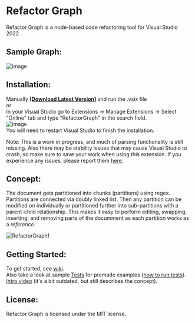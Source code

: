 
# Refactor Graph
Refactor Graph is a node-based code refactoring tool for Visual Studio 2022.  

## Sample Graph:
![image](https://user-images.githubusercontent.com/49317353/183280565-9f4a11d5-d585-4d0f-b6e4-319620da01d7.png)

## Installation:
Manually [**[Download Latest Version]**](https://marketplace.visualstudio.com/manage/publishers/chillpillgames?src=ChillPillGames.RefactorGraph1) and run the .vsix file  
or  
In your Visual Studio go to Extensions -> Manage Extensions -> Select "Online" tab and type "RefactorGraph" in the search field.  
![image](https://user-images.githubusercontent.com/49317353/183313529-efb7196b-cf73-4fa4-92e4-6791cfa0c028.png)   
You will need to restart Visual Studio to finish the installation.

Note: This is a work in progress, and much of parsing functionality is still missing. Also there may be stability issues that may cause Visual Studio to crash, so make sure to save your work when using this extension. If you experience any issues, please report them [here](https://github.com/cpgames/RefactorGraph/issues).

## Concept:  
The document gets partitioned into chunks (partitions) using regex. Partitions are connected via doubly linked list.
Then any partition can be modified on individually or partitioned further into sub-partitions with a parent-child relationship. This makes it easy to perform editing, swapping, inserting, and removing parts of the documment as each partition works as a *reference*.

![RefactorGraph1](https://user-images.githubusercontent.com/49317353/175238323-a6287e3a-1afe-4d93-87ee-de55f2479cbb.png)

## Getting Started:
To get started, see [wiki](https://github.com/cpgames/RefactorGraph/wiki).  
Also take a look at sample [Tests](https://github.com/cpgames/RefactorGraph/tree/main/Tests) for premade examples ([how to run tests](https://github.com/cpgames/RefactorGraph/wiki/Running-Tests)).  
[Intro video](https://youtu.be/uCBUt6PwqXU) (it's a bit outdated, but still describes the concept). 

## License:
Refactor Graph is licensed under the MIT license.
